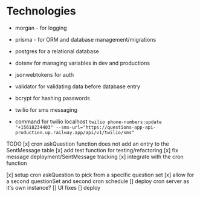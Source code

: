 # Technologies

- morgan - for logging
- prisma - for ORM and database management/migrations
- postgres for a relational database
- dotenv for managing variables in dev and productions
- jsonwebtokens for auth
- validator for validating data before database entry
- bcrypt for hashing passwords

- twilio for sms messaging
 - command for twilio localhost 
 `twilio phone-numbers:update "+15618234403" --sms-url="https://questions-app-api-production.up.railway.app/api/v1/twilio/sms"`

TODO 
[x]  cron askQuestion function does not add an entry to the SentMessage table 
    [x] add test function for testing/refactoring
    [x]  fix message deployment/SentMessage tracking
    [x]  integrate with the cron function


[x]  setup cron askQuestion to pick from a specific question set
[x]  allow for a second questionSet and second cron schedule
[]  deploy cron server as it's own instance?
[]  UI fixes
[]  deploy

